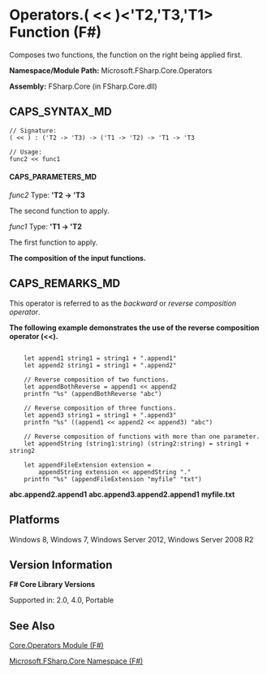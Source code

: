 # Operators.( << )<'T2,'T3,'T1> Function (F#)

Composes two functions, the function on the right being applied first.

**Namespace/Module Path:** Microsoft.FSharp.Core.Operators

**Assembly:** FSharp.Core (in FSharp.Core.dll)


## CAPS_SYNTAX_MD

```
// Signature:
( << ) : ('T2 -> 'T3) -> ('T1 -> 'T2) -> 'T1 -> 'T3

// Usage:
func2 << func1
```

#### CAPS_PARAMETERS_MD
*func2*
Type: **'T2 -&gt; 'T3**


The second function to apply.


*func1*
Type: **'T1 -&gt; 'T2**


The first function to apply.



**The composition of the input functions.**
## CAPS_REMARKS_MD
This operator is referred to as the *backward* or *reverse composition operator*.

**The following example demonstrates the use of the reverse composition operator (&lt;&lt;).**
```

    let append1 string1 = string1 + ".append1"
    let append2 string1 = string1 + ".append2"

    // Reverse composition of two functions.
    let appendBothReverse = append1 << append2
    printfn "%s" (appendBothReverse "abc")

    // Reverse composition of three functions.
    let append3 string1 = string1 + ".append3"
    printfn "%s" ((append1 << append2 << append3) "abc")

    // Reverse composition of functions with more than one parameter.
    let appendString (string1:string) (string2:string) = string1 + string2

    let appendFileExtension extension =
        appendString extension << appendString "." 
    printfn "%s" (appendFileExtension "myfile" "txt")
```

**abc.append2.append1**
**abc.append3.append2.append1**
**myfile.txt**
## Platforms
Windows 8, Windows 7, Windows Server 2012, Windows Server 2008 R2


## Version Information
**F# Core Library Versions**

Supported in: 2.0, 4.0, Portable




## See Also
[Core.Operators Module &#40;F&#35;&#41;](Core.Operators+Module+%28F%23%29.md)

[Microsoft.FSharp.Core Namespace &#40;F&#35;&#41;](Microsoft.FSharp.Core+Namespace+%28F%23%29.md)

